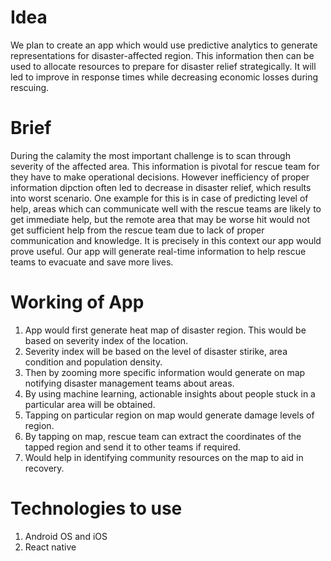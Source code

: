 # Idea

We plan to create an app which would use predictive analytics to generate representations for disaster-affected region.
This information then can be used to allocate resources to prepare for disaster relief strategically. It will led to improve in response times while decreasing economic losses during rescuing.

# Brief

During the calamity the most important challenge is to scan through severity of the affected area. This information is pivotal for rescue team for they have to make operational decisions. However inefficiency of proper information dipction often led to decrease in disaster relief, which results into worst scenario. One example for this is in case of predicting level of help, areas which can communicate well with the rescue teams are likely to get immediate help, but the remote area that may be worse hit would not get sufficient help from the rescue team due to lack of proper communication and knowledge. It is precisely in this context our app would prove useful. Our app will generate real-time information to help rescue teams to evacuate and save more lives.

# Working of App

1) App would first generate heat map of disaster region. This would be based on severity index of the location.
2) Severity index will be based on the level of disaster stirike, area condition and population density.
3) Then by zooming more specific information would generate on map notifying disaster management teams about areas.
4) By using machine learning, actionable insights about people stuck in a particular area will be obtained.
5) Tapping on particular region on map would generate damage levels of region.
6) By tapping on map, rescue team can extract the coordinates of the tapped region and send it to other teams if required.
7) Would help in identifying community resources on the map to aid in recovery.

# Technologies to use

1) Android OS and iOS
2) React native



